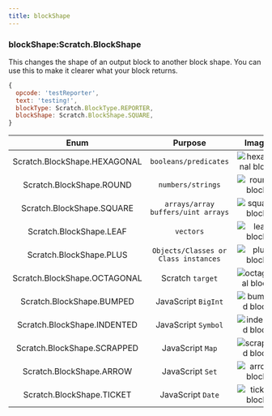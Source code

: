 ```yaml
---
title: blockShape
---
```


### blockShape:Scratch.BlockShape

This changes the shape of an output block to another block shape. You can use this to make it clearer what your block returns.

```js
{
  opcode: 'testReporter',
  text: 'testing!',
  blockType: Scratch.BlockType.REPORTER,
  blockShape: Scratch.BlockShape.SQUARE,
}
```

|Enum|Purpose|Image|
|:-:|:-:|:-:|
|Scratch.BlockShape.HEXAGONAL|`booleans/predicates`|<img src="/img/docimages/blockshape_hexagonal.png" alt="hexagonal block"></img>|
|Scratch.BlockShape.ROUND|`numbers/strings`|<img src="/img/docimages/blockshape_round.png" alt="round block"></img>|
|Scratch.BlockShape.SQUARE|`arrays/array buffers/uint arrays`|<img src="/img/docimages/blockshape_square.png" alt="square block"></img>|
|Scratch.BlockShape.LEAF|`vectors`|<img src="/img/docimages/blockshape_leaf.png" alt="leaf block"></img>|
|Scratch.BlockShape.PLUS|`Objects/Classes or Class instances`|<img src="/img/docimages/blockshape_plus.png" alt="plus block"></img>|
|Scratch.BlockShape.OCTAGONAL|Scratch `target`|<img src="/img/docimages/blockshape_octagonal.png" alt="octagonal block"></img>|
|Scratch.BlockShape.BUMPED|JavaScript `BigInt`|<img src="/img/docimages/blockshape_bumped.png" alt="bumped block"></img>|
|Scratch.BlockShape.INDENTED|JavaScript `Symbol`|<img src="/img/docimages/blockshape_indented.png" alt="indented block"></img>|
|Scratch.BlockShape.SCRAPPED|JavaScript `Map`|<img src="/img/docimages/blockshape_scrapped.png" alt="scrapped block"></img>|
|Scratch.BlockShape.ARROW|JavaScript `Set`|<img src="/img/docimages/blockshape_arrow.png" alt="arrow block"></img>|
|Scratch.BlockShape.TICKET|JavaScript `Date`|<img src="/img/docimages/blockshape_ticket.png" alt="ticket block"></img>|